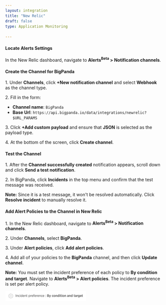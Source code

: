 ```yaml
---
layout: integration 
title: "New Relic"
draft: false
type: Application Monitoring

---
```




#### Locate Alerts Settings
In the New Relic dashboard, navigate to **Alerts<sup>Beta</sup> &gt; Notification channels**.

<!-- section-separator -->

#### Create the Channel for BigPanda

1\. Under **Channels**, click **+New notification channel** and select **Webhook** as the channel type.
 
2\. Fill in the form:

* **Channel name**: `BigPanda` <br>
* **Base Url**: `https://api.bigpanda.io/data/integrations/newrelic?$URL_PARAMS`

3\. Click **+Add custom payload** and ensure that **JSON** is selected as the payload type.

4\. At the bottom of the screen, click **Create channel**.

<!-- section-separator -->

#### Test the Channel

1\. After the **Channel successfully created** notification appears, scroll down and click **Send a test notification**.

2\. In BigPanda, click **Incidents** in the top menu and confirm that the test message was received.

**Note:** Since it is a test message, it won't be resolved automatically. Click **Resolve incident** to manually resolve it.

<!-- section-separator -->

#### Add Alert Policies to the Channel in New Relic

1\. In the New Relic dashboard, navigate to **Alerts<sup>Beta</sup> &gt; Notification channels**.

2\. Under **Channels**, select **BigPanda**.

3\. Under **Alert policies**, click **Add alert policies**.

4\. Add all of your policies to the **BigPanda** channel, and then click **Update channel**.

**Note:** You must set the incident preference of each policy to **By condition and target**. Navigate to **Alerts<sup>Beta</sup> &gt; Alert policies**. The incident preference is set per alert policy.

![media/NewRelicIncidentPreference.png](/media/NewRelicIncidentPreference.png)

